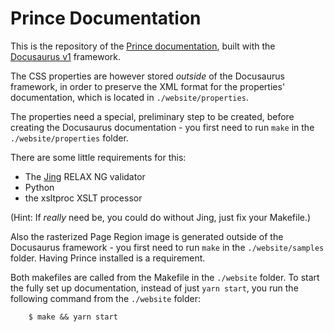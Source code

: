 # Prince Documentation

This is the repository of the [Prince documentation](https://www.princexml.com/doc/),
built with the [Docusaurus v1](https://v1.docusaurus.io/) framework.

The CSS properties are however stored *outside* of the Docusaurus framework,
in order to preserve the XML format for the properties' documentation, which is
located in `./website/properties`.

The properties need a special, preliminary step to be created, before creating
the Docusaurus documentation - you first need to run `make` in the
`./website/properties` folder.

There are some little requirements for this:
* The [Jing](https://relaxng.org/jclark/jing.html) RELAX NG validator
* Python
* the xsltproc XSLT processor

(Hint: If *really* need be, you could do without Jing, just fix your Makefile.)

Also the rasterized Page Region image is generated outside of the Docusaurus
framework - you first need to run `make` in the `./website/samples` folder.
Having Prince installed is a requirement.

Both makefiles are called from the Makefile in the `./website` folder. To start
the fully set up documentation, instead of just `yarn start`, you run
the following command from the `./website` folder:

```
    $ make && yarn start
```
